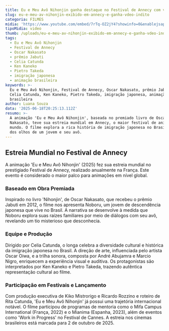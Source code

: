```yaml
---
title: Eu e Meu Avô Nihonjin ganha destaque no Festival de Annecy com vídeo inédito
slug: eu-e-meu-av-nihonjin-exibido-em-annecy-e-ganha-vdeo-indito
categoria: FILMES
midia: 'https://www.youtube.com/embed/7rTq-OZ2jY4?showinfo=0&enablejsapi=1'
tipoMidia: video
thumb: /uploads/eu-e-meu-av-nihonjin-exibido-em-annecy-e-ganha-vdeo-indito-thumb.jpg
tags:
  - Eu e Meu Avô Nihonjin
  - Festival de Annecy
  - Oscar Nakasato
  - prêmio Jabuti
  - Celia Catunda
  - Ken Kaneko
  - Pietro Takeda
  - imigração japonesa
  - animação brasileira
keywords: >-
  Eu e Meu Avô Nihonjin, Festival de Annecy, Oscar Nakasato, prêmio Jabuti,
  Celia Catunda, Ken Kaneko, Pietro Takeda, imigração japonesa, animação
  brasileira
author: Luana Souza
data: '2025-06-18T20:25:13.112Z'
resumo: >-
  A animação 'Eu e Meu Avô Nihonjin', baseada no premiado livro de Oscar
  Nakasato, teve sua estreia mundial em Annecy, o maior festival de animação do
  mundo. O filme explora a rica história de imigração japonesa no Brasil através
  dos olhos de um jovem e seu avô.
---
```


## Estreia Mundial no Festival de Annecy

A animação 'Eu e Meu Avô Nihonjin' (2025) fez sua estreia mundial no prestigiado Festival de Annecy, realizado anualmente na França. Este evento é considerado o maior palco para animações em nível global.

### Baseado em Obra Premiada

Inspirado no livro 'Nihonjin', de Oscar Nakasato, que recebeu o prêmio Jabuti em 2012, o filme nos apresenta Noboru, um jovem de descendência japonesa que vive no Brasil. A narrativa se desenvolve à medida que Noboru explora suas raízes familiares por meio de diálogos com seu avô, revelando um tio misterioso que desconhecia.

### Equipe e Produção

Dirigido por Celia Catunda, o longa celebra a diversidade cultural e histórica da imigração japonesa no Brasil. A direção de arte, influenciada pelo artista Oscar Oiwa, e a trilha sonora, composta por André Abujamra e Marcio Nigro, enriquecem a experiência visual e auditiva. Os protagonistas são interpretados por Ken Kaneko e Pietro Takeda, trazendo autêntica representação cultural ao filme.

### Participação em Festivais e Lançamento

Com produção executiva de Kiko Mistrorigo e Ricardo Rozzino e roteiro de Rita Catunda, 'Eu e Meu Avô Nihonjin' já possui uma trajetória internacional notável. O filme participou de programas de mentoria como o Mifa Campus International (França, 2022) e o Mianima (Espanha, 2023), além de eventos como 'Work in Progress' no Festival de Cannes. A estreia nos cinemas brasileiros está marcada para 2 de outubro de 2025.

